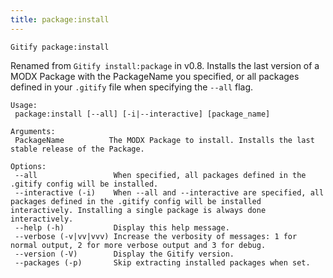 ```yaml
---
title: package:install
---
```


`Gitify package:install`

Renamed from `Gitify install:package` in v0.8. Installs the last version of a MODX Package with the PackageName you specified, or all packages defined in your `.gitify` file when specifying the `--all` flag. 

````
Usage:
 package:install [--all] [-i|--interactive] [package_name]

Arguments:
 PackageName          The MODX Package to install. Installs the last stable release of the Package.

Options:
 --all                 When specified, all packages defined in the .gitify config will be installed.
 --interactive (-i)    When --all and --interactive are specified, all packages defined in the .gitify config will be installed interactively. Installing a single package is always done interactively. 
 --help (-h)           Display this help message.
 --verbose (-v|vv|vvv) Increase the verbosity of messages: 1 for normal output, 2 for more verbose output and 3 for debug.
 --version (-V)        Display the Gitify version.
 --packages (-p)       Skip extracting installed packages when set.
````